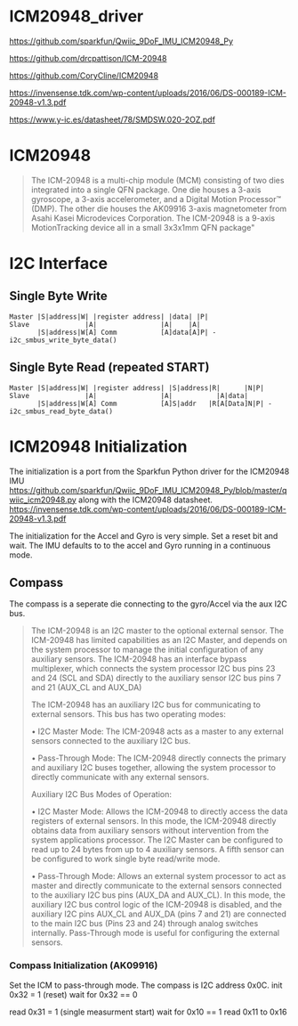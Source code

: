# ICM20948_driver

https://github.com/sparkfun/Qwiic_9DoF_IMU_ICM20948_Py

https://github.com/drcpattison/ICM-20948

https://github.com/CoryCline/ICM20948

https://invensense.tdk.com/wp-content/uploads/2016/06/DS-000189-ICM-20948-v1.3.pdf

https://www.y-ic.es/datasheet/78/SMDSW.020-2OZ.pdf

# ICM20948

> The ICM-20948 is a multi-chip module (MCM) consisting of two dies integrated into a single QFN package. One die
> houses a 3-axis gyroscope, a 3-axis accelerometer, and a Digital Motion Processor™ (DMP). The other die houses the
> AK09916 3-axis magnetometer from Asahi Kasei Microdevices Corporation. The ICM-20948 is a 9-axis MotionTracking
> device all in a small 3x3x1mm QFN package"

# I2C Interface

## Single Byte Write

```
Master |S|address|W| |register address| |data| |P|
Slave              |A|                |A|    |A|
       |S|address|W[A] Comm           [A]data[A]P| -  i2c_smbus_write_byte_data()

```

## Single Byte Read (repeated START)

```
Master |S|address|W| |register address| |S|address|R|      |N|P|
Slave              |A|                |A|           |A|data|
       |S|address|W[A] Comm           [A]S|addr   |R[A[Data]N|P| - i2c_smbus_read_byte_data()
```

# ICM20948 Initialization
The initialization is a port from the Sparkfun Python driver for the ICM20948 IMU
https://github.com/sparkfun/Qwiic_9DoF_IMU_ICM20948_Py/blob/master/qwiic_icm20948.py
along with the ICM20948 datasheet.
https://invensense.tdk.com/wp-content/uploads/2016/06/DS-000189-ICM-20948-v1.3.pdf


The initialization for the Accel and Gyro is very simple. Set a reset bit and wait.
The IMU defaults to to the accel and Gyro running in a continuous mode.

## Compass
The compass is a seperate die connecting to the gyro/Accel via the aux I2C bus.

> The ICM-20948 is an I2C master to the optional external sensor. 
> The ICM-20948 has limited capabilities as an I2C Master, and depends on the system
> processor to manage the initial configuration of any auxiliary sensors. 
> The ICM-20948 has an interface bypass multiplexer, which connects the system processor 
> I2C bus pins 23 and 24 (SCL and SDA) directly to the auxiliary sensor I2C bus pins 7 and 21 (AUX_CL and AUX_DA)
>
> The ICM-20948 has an auxiliary I2C bus for communicating to external sensors. 
> This bus has two operating modes:
>
> • I2C Master Mode: The ICM-20948 acts as a master to any external sensors connected to the auxiliary I2C bus.
>
> • Pass-Through Mode: The ICM-20948 directly connects the primary and auxiliary I2C buses together, allowing
> the system processor to directly communicate with any external sensors. 
>
> Auxiliary I2C Bus Modes of Operation:
>
> • I2C Master Mode: Allows the ICM-20948 to directly access the data registers of external sensors. In this
> mode, the ICM-20948 directly obtains data from auxiliary sensors without intervention from the system
> applications processor. The I2C Master can be configured to read up to 24 bytes from up to 4 auxiliary
> sensors. A fifth sensor can be configured to work single byte read/write mode.
>
> • Pass-Through Mode: Allows an external system processor to act as master and directly communicate to the
> external sensors connected to the auxiliary I2C bus pins (AUX_DA and AUX_CL). In this mode, the auxiliary I2C
> bus control logic of the ICM-20948 is disabled, and the auxiliary I2C pins AUX_CL and AUX_DA (pins 7 and 21)
> are connected to the main I2C bus (Pins 23 and 24) through analog switches internally. Pass-Through mode is
> useful for configuring the external sensors.


### Compass Initialization (AK09916)
	
Set the ICM to pass-through mode. The compass is I2C address 0x0C. 
init
0x32 = 1 (reset)
wait for 0x32 == 0

read
0x31 = 1 (single measurment start)
wait for 0x10 == 1
read 0x11 to 0x16 
